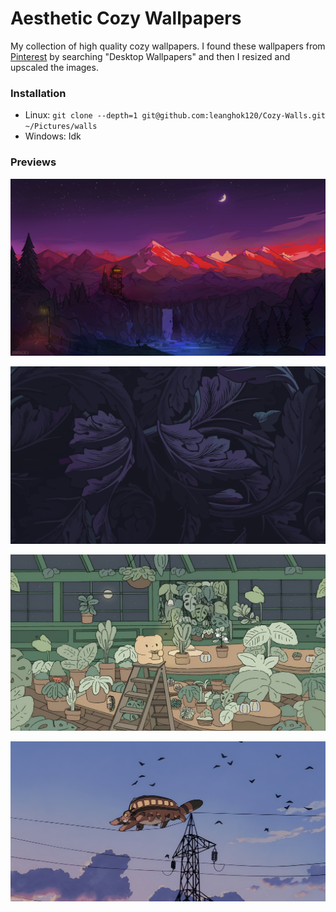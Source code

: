 # Aesthetic Cozy Wallpapers

My collection of high quality cozy wallpapers. I found these wallpapers from [Pinterest](https://pinterest.com) by searching "Desktop Wallpapers" and then I resized and upscaled the images.

### Installation

- Linux: `git clone --depth=1 git@github.com:leanghok120/Cozy-Walls.git ~/Pictures/walls`
- Windows: Idk

### Previews

![Firewatch](./firewatch.jpg)

![Cat Leaves](./cat_leaves.png)

![Cozy Indoor Garden Dark](./green-indoor-garden.jpg)

![Flying Thing](./sky-flying-thing.jpeg)
